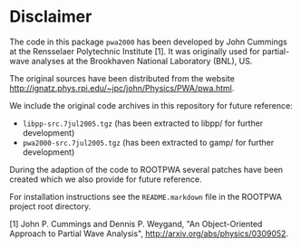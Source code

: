 # Disclaimer #

The code in this package `pwa2000` has been developed by John Cummings at the Rensselaer Polytechnic Institute [1]. It was originally used for partial-wave analyses at the Brookhaven National Laboratory (BNL), US.

The original sources have been distributed from the website <http://ignatz.phys.rpi.edu/~jpc/john/Physics/PWA/pwa.html>.

We include the original code archives in this repository for future reference:

*   `libpp-src.7jul2005.tgz` (has been extracted to libpp/ for further development)
*   `pwa2000-src.7jul2005.tgz` (has been extracted to gamp/ for further development)

During the adaption of the code to ROOTPWA several patches have been created which we also provide for future reference.

For installation instructions see the `README.markdown` file in the ROOTPWA project root directory.

[1] John P. Cummings and Dennis P. Weygand, "An Object-Oriented Approach to Partial Wave Analysis", <http://arxiv.org/abs/physics/0309052>.
